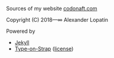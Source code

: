 Sources of my website [codonaft.com](https://codonaft.com)

Copyright (C) 2018—∞ Alexander Lopatin

Powered by
- [Jekyll](https://jekyllrb.com)
- [Type-on-Strap](https://github.com/Sylhare/Type-on-Strap) ([license](LICENSE-Type-on-Strap.txt))
